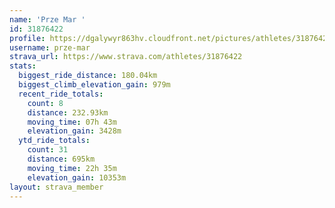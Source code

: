 ```yaml
---
name: 'Prze Mar '
id: 31876422
profile: https://dgalywyr863hv.cloudfront.net/pictures/athletes/31876422/22548952/4/large.jpg
username: prze-mar
strava_url: https://www.strava.com/athletes/31876422
stats:
  biggest_ride_distance: 180.04km
  biggest_climb_elevation_gain: 979m
  recent_ride_totals:
    count: 8
    distance: 232.93km
    moving_time: 07h 43m
    elevation_gain: 3428m
  ytd_ride_totals:
    count: 31
    distance: 695km
    moving_time: 22h 35m
    elevation_gain: 10353m
layout: strava_member
--- 
```


